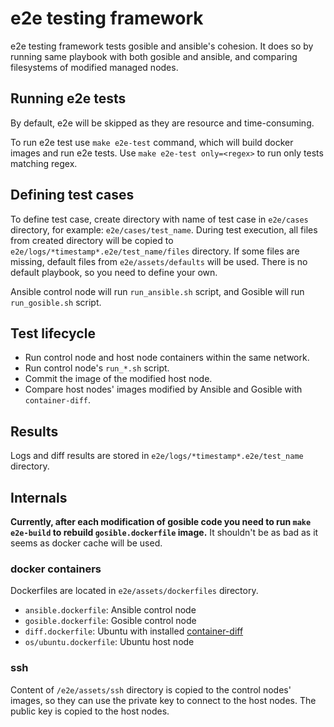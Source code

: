 # e2e testing framework

e2e testing framework tests gosible and ansible's cohesion.
It does so by running same playbook with both gosible and ansible, and comparing filesystems of modified managed nodes. 

## Running e2e tests
By default, e2e will be skipped as they are resource and time-consuming.

To run e2e test use `make e2e-test` command, which will build docker images and run e2e tests.
Use `make e2e-test only=<regex>` to run only tests matching regex.


## Defining test cases
To define test case, create directory with name of test case in `e2e/cases` directory, for example: `e2e/cases/test_name`.
During test execution, all files from created directory will be copied to `e2e/logs/*timestamp*.e2e/test_name/files` directory.
If some files are missing, default files from `e2e/assets/defaults` will be used.
There is no default playbook, so you need to define your own.

Ansible control node will run `run_ansible.sh` script, and Gosible will run `run_gosible.sh` script.

## Test lifecycle
- Run control node and host node containers within the same network.
- Run control node's `run_*.sh` script.
- Commit the image of the modified host node.
- Compare host nodes' images modified by Ansible and Gosible with `container-diff`.

## Results

Logs and diff results are stored in `e2e/logs/*timestamp*.e2e/test_name` directory.

## Internals

__Currently, after each modification of gosible code you need to run `make e2e-build` to rebuild `gosible.dockerfile` image.__
It shouldn't be as bad as it seems as docker cache will be used.

### docker containers
Dockerfiles are located in `e2e/assets/dockerfiles` directory.
- `ansible.dockerfile`: Ansible control node
- `gosible.dockerfile`: Gosible control node
- `diff.dockerfile`: Ubuntu with installed [container-diff](https://github.com/GoogleContainerTools/container-diff) 
- `os/ubuntu.dockerfile`: Ubuntu host node

### ssh
Content of `/e2e/assets/ssh` directory is copied to the control nodes' images, so they can use the private key 
to connect to the host nodes. The public key is copied to the host nodes.

